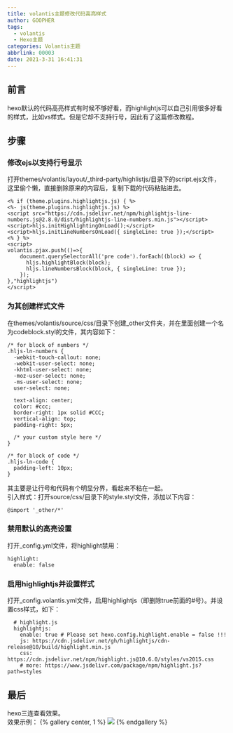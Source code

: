 ```yaml
---
title: volantis主题修改代码高亮样式
author: GOOPHER
tags:
  - volantis
  - Hexo主题
categories: Volantis主题
abbrlink: 00003
date: 2021-3-31 16:41:31
---
```

## 前言
hexo默认的代码高亮样式有时候不够好看，而highlightjs可以自己引用很多好看的样式，比如vs样式。但是它却不支持行号，因此有了这篇修改教程。  
## 步骤
### 修改ejs以支持行号显示
打开themes/volantis/layout/_third-party/highlistjs/目录下的script.ejs文件，  
这里偷个懒，直接删除原来的内容后，复制下载的代码粘贴进去。
```
<% if (theme.plugins.highlightjs.js) { %>
<%- js(theme.plugins.highlightjs.js) %>
<script src="https://cdn.jsdelivr.net/npm/highlightjs-line-numbers.js@2.8.0/dist/highlightjs-line-numbers.min.js"></script>
<script>hljs.initHighlightingOnLoad();</script>
<script>hljs.initLineNumbersOnLoad({ singleLine: true });</script>
<% } %>
<script>
volantis.pjax.push(()=>{
	document.querySelectorAll('pre code').forEach((block) => {
	  hljs.highlightBlock(block);
      hljs.lineNumbersBlock(block, { singleLine: true });
	});
},"highlightjs")
</script>

```
### 为其创建样式文件
在themes/volantis/source/css/目录下创建_other文件夹，并在里面创建一个名为codeblock.styl的文件，其内容如下：
```
/* for block of numbers */
.hljs-ln-numbers {
  -webkit-touch-callout: none;
  -webkit-user-select: none;
  -khtml-user-select: none;
  -moz-user-select: none;
  -ms-user-select: none;
  user-select: none;

  text-align: center;
  color: #ccc;
  border-right: 1px solid #CCC;
  vertical-align: top;
  padding-right: 5px;

  /* your custom style here */
}

/* for block of code */
.hljs-ln-code {
  padding-left: 10px;
}
```
其主要是让行号和代码有个明显分界，看起来不粘在一起。  
引入样式：打开source/css/目录下的style.styl文件，添加以下内容：
```
@import '_other/*'
```
### 禁用默认的高亮设置
打开_config.yml文件，将highlight禁用：
```
highlight:
  enable: false
```
### 启用highlightjs并设置样式
打开_config.volantis.yml文件，启用highlightjs（即删除true前面的#号）。并设置css样式，如下：
```
  # highlight.js
  highlightjs:
    enable: true # Please set hexo.config.highlight.enable = false !!!
    js: https://cdn.jsdelivr.net/gh/highlightjs/cdn-release@10/build/highlight.min.js
    css: https://cdn.jsdelivr.net/npm/highlight.js@10.6.0/styles/vs2015.css
    # more: https://www.jsdelivr.com/package/npm/highlight.js?path=styles
```
## 最后
hexo三连查看效果。  
效果示例：
{% gallery center, 1 %}
![](https://cdn.jsdelivr.net/gh/Goopher97/tuchuang2@master/img/QQ20210401-012851@2x.png)
{% endgallery %}